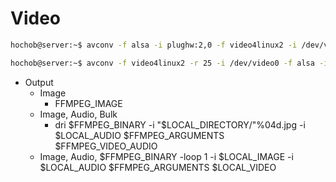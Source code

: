 # Video

```sh
hochob@server:~$ avconv -f alsa -i plughw:2,0 -f video4linux2 -i /dev/video0 out.mpg
```

```sh
hochob@server:~$ avconv -f video4linux2 -r 25 -i /dev/video0 -f alsa -i plughw:2,0 -ar 22050 -ab 64k -strict experimental -acodec aac -vcodec mpeg4 -y webcam.mp4
```

- Output
  - Image
    - FFMPEG_IMAGE
  - Image, Audio, Bulk
    - dri
      $FFMPEG_BINARY -i "$LOCAL_DIRECTORY/"%04d.jpg -i $LOCAL_AUDIO $FFMPEG_ARGUMENTS $FFMPEG_VIDEO_AUDIO
  - Image, Audio, 
      $FFMPEG_BINARY -loop 1 -i $LOCAL_IMAGE -i $LOCAL_AUDIO $FFMPEG_ARGUMENTS $LOCAL_VIDEO      
    
